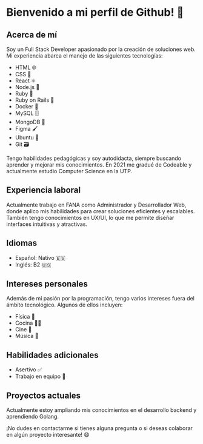 # Bienvenido a mi perfil de Github! 👋

## Acerca de mí
Soy un Full Stack Developer apasionado por la creación de soluciones web. Mi experiencia abarca el manejo de las siguientes tecnologías:

- HTML 🌐
- CSS 🎨
- React ⚛️
- Node.js 🚀
- Ruby 💎
- Ruby on Rails 🚂
- Docker 🐳
- MySQL 🗄️
- MongoDB 🍃
- Figma 🖌️
- Ubuntu 🐧
- Git 🗃️

Tengo habilidades pedagógicas y soy autodidacta, siempre buscando aprender y mejorar mis conocimientos. En 2021 me gradué de Codeable y actualmente estudio Computer Science en la UTP.

## Experiencia laboral
Actualmente trabajo en FANA como Administrador y Desarrollador Web, donde aplico mis habilidades para crear soluciones eficientes y escalables. También tengo conocimientos en UX/UI, lo que me permite diseñar interfaces intuitivas y atractivas.

## Idiomas
- Español: Nativo 🇪🇸
- Inglés: B2 🇺🇸

## Intereses personales
Además de mi pasión por la programación, tengo varios intereses fuera del ámbito tecnológico. Algunos de ellos incluyen:

- Física 🔬
- Cocina 👨‍🍳
- Cine 🎥
- Música 🎵

## Habilidades adicionales
- Asertivo ✅
- Trabajo en equipo 🤝

## Proyectos actuales
Actualmente estoy ampliando mis conocimientos en el desarrollo backend y aprendiendo Golang.

¡No dudes en contactarme si tienes alguna pregunta o si deseas colaborar en algún proyecto interesante! 😄
